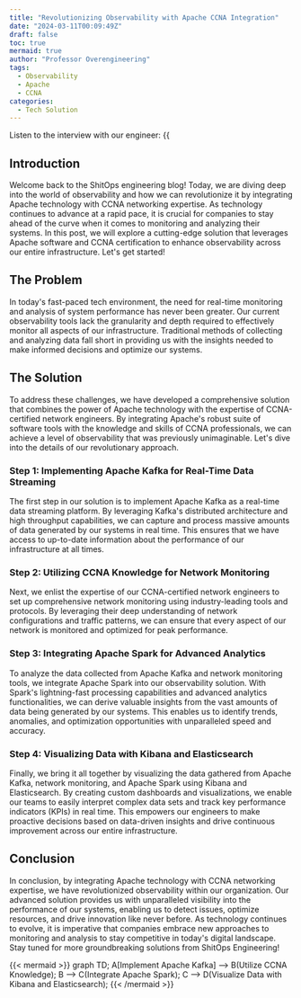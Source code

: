 ```yaml
---
title: "Revolutionizing Observability with Apache CCNA Integration"
date: "2024-03-11T00:09:49Z"
draft: false
toc: true
mermaid: true
author: "Professor Overengineering"
tags:
  - Observability
  - Apache
  - CCNA
categories:
  - Tech Solution
---
```


Listen to the interview with our engineer: {{<audio src="https://s3.chaops.de/shitops/podcasts/revolutionizing-observability-with-apache-ccna-integration.mp3" class="audio">}}

## Introduction

Welcome back to the ShitOps engineering blog! Today, we are diving deep into the world of observability and how we can revolutionize it by integrating Apache technology with CCNA networking expertise. As technology continues to advance at a rapid pace, it is crucial for companies to stay ahead of the curve when it comes to monitoring and analyzing their systems. In this post, we will explore a cutting-edge solution that leverages Apache software and CCNA certification to enhance observability across our entire infrastructure. Let's get started!

## The Problem

In today's fast-paced tech environment, the need for real-time monitoring and analysis of system performance has never been greater. Our current observability tools lack the granularity and depth required to effectively monitor all aspects of our infrastructure. Traditional methods of collecting and analyzing data fall short in providing us with the insights needed to make informed decisions and optimize our systems.

## The Solution

To address these challenges, we have developed a comprehensive solution that combines the power of Apache technology with the expertise of CCNA-certified network engineers. By integrating Apache's robust suite of software tools with the knowledge and skills of CCNA professionals, we can achieve a level of observability that was previously unimaginable. Let's dive into the details of our revolutionary approach.

### Step 1: Implementing Apache Kafka for Real-Time Data Streaming

The first step in our solution is to implement Apache Kafka as a real-time data streaming platform. By leveraging Kafka's distributed architecture and high throughput capabilities, we can capture and process massive amounts of data generated by our systems in real time. This ensures that we have access to up-to-date information about the performance of our infrastructure at all times.

### Step 2: Utilizing CCNA Knowledge for Network Monitoring

Next, we enlist the expertise of our CCNA-certified network engineers to set up comprehensive network monitoring using industry-leading tools and protocols. By leveraging their deep understanding of network configurations and traffic patterns, we can ensure that every aspect of our network is monitored and optimized for peak performance.

### Step 3: Integrating Apache Spark for Advanced Analytics

To analyze the data collected from Apache Kafka and network monitoring tools, we integrate Apache Spark into our observability solution. With Spark's lightning-fast processing capabilities and advanced analytics functionalities, we can derive valuable insights from the vast amounts of data being generated by our systems. This enables us to identify trends, anomalies, and optimization opportunities with unparalleled speed and accuracy.

### Step 4: Visualizing Data with Kibana and Elasticsearch

Finally, we bring it all together by visualizing the data gathered from Apache Kafka, network monitoring, and Apache Spark using Kibana and Elasticsearch. By creating custom dashboards and visualizations, we enable our teams to easily interpret complex data sets and track key performance indicators (KPIs) in real time. This empowers our engineers to make proactive decisions based on data-driven insights and drive continuous improvement across our entire infrastructure.

## Conclusion

In conclusion, by integrating Apache technology with CCNA networking expertise, we have revolutionized observability within our organization. Our advanced solution provides us with unparalleled visibility into the performance of our systems, enabling us to detect issues, optimize resources, and drive innovation like never before. As technology continues to evolve, it is imperative that companies embrace new approaches to monitoring and analysis to stay competitive in today's digital landscape. Stay tuned for more groundbreaking solutions from ShitOps Engineering!

{{< mermaid >}}
graph TD;
    A[Implement Apache Kafka] --> B(Utilize CCNA Knowledge);
    B --> C(Integrate Apache Spark);
    C --> D(Visualize Data with Kibana and Elasticsearch);
{{< /mermaid >}}